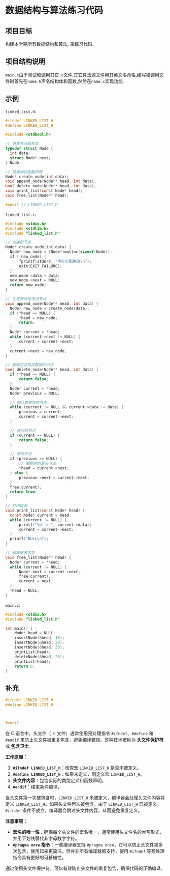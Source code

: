 # 数据结构与算法练习代码
## 项目目标
  构建本学期所有数据结构和算法, 来练习代码.
## 项目结构说明
  `main.c`由于测试和调用其它`.c`文件,其它算法源文件用其英文名命名,编写被调用文件时首先在`name.h`声名结构体和函数,然后在`name.c`实现功能.
## 示例
`linked_list.h`:
  ```c
#ifndef LINKED_LIST_H
#define LINKED_LIST_H

#include <stdbool.h>

// 链表节点结构体
typedef struct Node {
    int data;
    struct Node* next;
} Node;

// 链表操作函数声明
Node* create_node(int data);
void append_node(Node** head, int data);
bool delete_node(Node** head, int data);
void print_list(const Node* head);
void free_list(Node** head);

#endif // LINKED_LIST_H

```

`linked_list.c`:
  ```c
#include <stdio.h>
#include <stdlib.h>
#include "linked_list.h"

// 创建新节点
Node* create_node(int data) {
    Node* new_node = (Node*)malloc(sizeof(Node));
    if (!new_node) {
        fprintf(stderr, "内存分配失败\n");
        exit(EXIT_FAILURE);
    }
    new_node->data = data;
    new_node->next = NULL;
    return new_node;
}

// 在链表末尾添加节点
void append_node(Node** head, int data) {
    Node* new_node = create_node(data);
    if (*head == NULL) {
        *head = new_node;
        return;
    }
    Node* current = *head;
    while (current->next != NULL) {
        current = current->next;
    }
    current->next = new_node;
}

// 删除包含指定数据的节点
bool delete_node(Node** head, int data) {
    if (*head == NULL) {
        return false;
    }
    Node* current = *head;
    Node* previous = NULL;

    // 查找要删除的节点
    while (current != NULL && current->data != data) {
        previous = current;
        current = current->next;
    }

    // 未找到节点
    if (current == NULL) {
        return false;
    }

    // 删除节点
    if (previous == NULL) {
        // 要删除的是头节点
        *head = current->next;
    } else {
        previous->next = current->next;
    }
    free(current);
    return true;
}

// 打印链表
void print_list(const Node* head) {
    const Node* current = head;
    while (current != NULL) {
        printf("%d -> ", current->data);
        current = current->next;
    }
    printf("NULL\n");
}

// 释放链表内存
void free_list(Node** head) {
    Node* current = *head;
    while (current != NULL) {
        Node* next = current->next;
        free(current);
        current = next;
    }
    *head = NULL;
}

```
`main.c`:
```c
#include <stdio.h>
#include "linked_list.h"

int main() {
    Node* head = NULL;
    insertNode(&head, 10);
    insertNode(&head, 20);
    insertNode(&head, 30);
    printList(head);
    deleteNode(&head, 20);
    printList(head);
    return 0;
}
```
## 补充
```c
#ifndef LINKED_LIST_H
#define LINKED_LIST_H  



#endif 
```
在 C 语言中，头文件（`.h` 文件）通常使用预处理指令 `#ifndef`、`#define` 和 `#endif` 来防止头文件被重复包含，避免编译错误。这种技术被称为 **头文件保护符** 或 **包含卫士**。

**工作原理：**

1. **`#ifndef LINKED_LIST_H`**：检查宏 `LINKED_LIST_H` 是否未被定义。
2. **`#define LINKED_LIST_H`**：如果未定义，则定义宏 `LINKED_LIST_H`。
3. **头文件内容**：包含实际的类型定义和函数声明。
4. **`#endif`**：结束条件编译。

当头文件第一次被包含时，`LINKED_LIST_H` 未被定义，编译器会处理头文件内容并定义 `LINKED_LIST_H`。如果头文件再次被包含，由于 `LINKED_LIST_H` 已被定义，`#ifndef` 条件不成立，编译器会跳过头文件内容，从而避免重复定义。

**注意事项：**

- **宏名的唯一性**：确保每个头文件的宏名唯一，通常使用头文件名的大写形式，并用下划线替代非字母数字字符。
- **`#pragma once` 指令**：一些编译器支持 `#pragma once`，它可以防止头文件被多次包含，使用起来更简洁，但并非所有编译器都支持，使用 `#ifndef` 等预处理指令具有更好的可移植性。

通过使用头文件保护符，可以有效防止头文件的重复包含，确保代码的正确编译。 